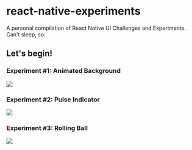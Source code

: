 # react-native-experiments
A personal compilation of React Native UI Challenges and Experiments.
Can't sleep, so:

## Let's begin!

### Experiment #1:  Animated Background
![](https://github.com/jovanxua/react-native-experiments/blob/master/demo/animated-background.gif)

### Experiment #2:  Pulse Indicator
![](https://github.com/jovanxua/react-native-experiments/blob/master/demo/pulse-indicator.gif)

### Experiment #3:  Rolling Ball
![](https://github.com/jovanxua/react-native-experiments/blob/master/demo/rolling-ball.gif)
